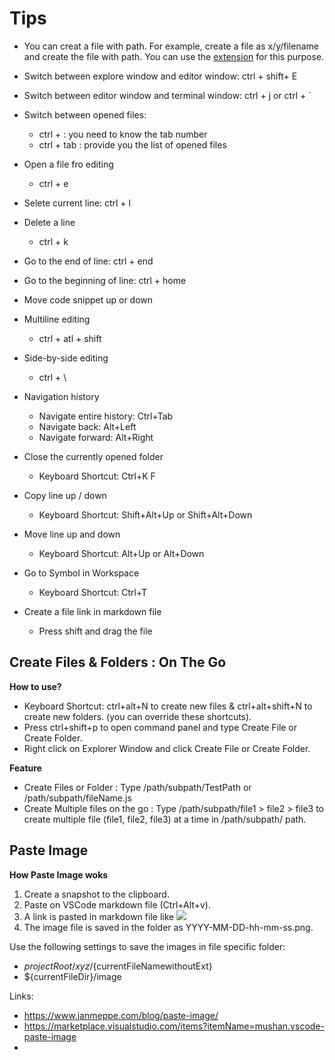 


# Tips

- You can creat a file with path. For example, create a file as x/y/filename and create the file with path. You can use the [extension](#create-files--folders--on-the-go) for this purpose. 
  
- Switch between explore window and editor window: ctrl + shift+ E 
- Switch between editor window and terminal window: ctrl + j or ctrl + `
- Switch between opened files: 
  - ctrl + <number> : you need to know the tab number
  - ctrl + tab : provide you the list of opened files
- Open a file fro editing
  - ctrl + e
- Selete current line: ctrl + l
- Delete a line 
  - ctrl + k
- Go to the end of line: ctrl + end
- Go to the beginning of line: ctrl + home
- Move code snippet up or down
- Multiline editing
  - ctrl + atl + shift
- Side-by-side editing
  - ctrl + \
- Navigation history
  - Navigate entire history: Ctrl+Tab
  - Navigate back: Alt+Left
  - Navigate forward: Alt+Right
- Close the currently opened folder
  - Keyboard Shortcut: Ctrl+K F
- Copy line up / down
  - Keyboard Shortcut: Shift+Alt+Up or Shift+Alt+Down
- Move line up and down
  - Keyboard Shortcut: Alt+Up or Alt+Down
- Go to Symbol in Workspace
  - Keyboard Shortcut: Ctrl+T
- Create a file link in markdown file
  - Press shift and drag the file

## Create Files & Folders : On The Go

**How to use?**
- Keyboard Shortcut: ctrl+alt+N to create new files & ctrl+alt+shift+N to create new folders. (you can override these shortcuts).
- Press ctrl+shift+p to open command panel and type Create File or Create Folder.
- Right click on Explorer Window and click Create File or Create Folder.

**Feature**
- Create Files or Folder : Type /path/subpath/TestPath or /path/subpath/fileName.js
- Create Multiple files on the go : Type /path/subpath/file1 > file2 > file3 to create multiple file (file1, file2, file3) at a time in /path/subpath/ path.

## Paste Image
**How Paste Image woks**
1. Create a snapshot to the clipboard.
2. Paste on VSCode markdown file (Ctrl+Alt+v).
3. A link is pasted in markdown file like ![](img/YYYY-MM-DD-hh-mm-ss.png)
4. The image file is saved in the folder as YYYY-MM-DD-hh-mm-ss.png.

Use the following settings to save the images in file specific folder:
- ${projectRoot}/xyz/${currentFileNamewithoutExt}
- ${currentFileDir}/image

Links:
- https://www.janmeppe.com/blog/paste-image/
- https://marketplace.visualstudio.com/items?itemName=mushan.vscode-paste-image
- 